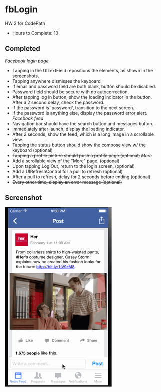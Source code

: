 fbLogin
=======

HW 2 for CodePath


- Hours to Complete: 10

Completed
---
*Facebook login page*
- Tapping in the UITextField repositions the elements, as shown in the screenshots.
- Tapping anywhere dismisses the keyboard
- If email and password field are both blank, button should be disabled.
- Password field should be secure with no autocorrection.
- After tapping log in button, show the loading indicator in the button. After a 2 second delay, check the password.
- If the password is 'password', transition to the next screen.
- If the password is anything else, display the password error alert.
*Facebook feed*
- Navigation bar should have the search button and messages button.
- Immediately after launch, display the loading indicator.
- After 2 seconds, show the feed, which is a long image in a scrollable view.
- Tapping the status button should show the compose view w/ the keyboard (optional)
- ~~Tapping a profile picture should push a profile page (optional)~~
*More*
- Add a scrollable view of the "More" page. (optional)
- Upon tapping Log Out, return to the login screen. (optional)
- Add a UIRefreshControl for a pull to refresh (optional)
- After a pull to refresh, delay for 2 seconds before ending (optional)
- ~~Every other time, display an error message (optional)~~


Screenshot
---
![My image](https://raw.githubusercontent.com/mariodelgado/fbSingleView/master/screenshot.gif)
